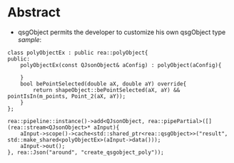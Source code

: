 # Abstract
* qsgObject permits the developer to customize his own qsgObject type  
_sample_:  
```
class polyObjectEx : public rea::polyObject{
public:
    polyObjectEx(const QJsonObject& aConfig) : polyObject(aConfig){

    }
    bool bePointSelected(double aX, double aY) override{
        return shapeObject::bePointSelected(aX, aY) && pointIsIn(m_points, Point_2(aX, aY));
    }
};

rea::pipeline::instance()->add<QJsonObject, rea::pipePartial>([](rea::stream<QJsonObject>* aInput){
    aInput->scope()->cache<std::shared_ptr<rea::qsgObject>>("result", std::make_shared<polyObjectEx>(aInput->data()));
    aInput->out();
}, rea::Json("around", "create_qsgobject_poly")); 
```